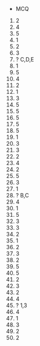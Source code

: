 - MCQ
1. 2
2. 4
3. 5
4. 1
5. 2
6. 3
7. ? C,D,E
8. 1
9. 5
10. 4
11. 2
12. 1
13. 3
14. 5
15. 5
16. 5
17. 5
18. 5
19. 1
20. 3
21. 3
22. 2
23. 4
24. 2
25. 5
26. 3
27. 1
28. ? B,C
29. 4
30. 1
31. 5
32. 3
33. 3
34. 2
35. 1
36. 2
37. 3
38. 2
39. 5
40. 5
41. 2
42. 3
43. 2
44. 4
45. ? 1,3
46. 4
47. 1
48. 3
49. 2
50. 2